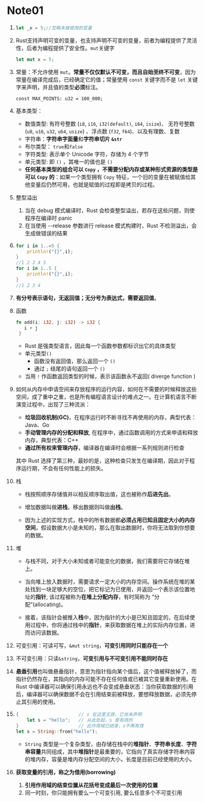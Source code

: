 # Note01

1. ```rust
   let _x = 5;//忽略未被使用的变量
   ```

   

2. Rust支持声明可变的变量，也支持声明不可变的变量，前者为编程提供了灵活性，后者为编程提供了安全性。`mut`关键字

   ```rust
   let mut x = 5;
   ```

3. 常量：不允许使用 `mut`。**常量不仅仅默认不可变，而且自始至终不可变**，因为常量在编译完成后，已经确定它的值；常量使用 `const` 关键字而不是 `let` 关键字来声明，并且值的类型**必须**标注。

   ```
   const MAX_POINTS: u32 = 100_000;
   ```

4. 基本类型：

   * 数值类型: 有符号整数 (`i8`, `i16`, `i32(default)`, `i64`, `isize`)、 无符号整数 (`u8`, `u16`, `u32`, `u64`, `usize`) 、浮点数 (`f32`, `f64`)、以及有理数、复数
   * 字符串：**字符串字面量**和**字符串切片 `&str`**
   * 布尔类型： `true`和`false`
   * 字符类型: 表示单个 Unicode 字符，存储为 4 个字节
   * 单元类型: 即 `()` ，其唯一的值也是 `()`
   * **任何基本类型的组合可以 `Copy` ，不需要分配内存或某种形式资源的类型是可以 `Copy` 的**：如果一个类型拥有 `Copy` 特征，一个旧的变量在被赋值给其他变量后仍然可用，也就是赋值的过程即是拷贝的过程。

5. 整型溢出

   1. 当在 debug 模式编译时，Rust 会检查整型溢出，若存在这些问题，则使程序在编译时 panic
   2. 在当使用 --release 参数进行 release 模式构建时，Rust 不检测溢出，会生成做错误的结果

6. ```rust
   for i in 1..=5 {
       println!("{}",i);
   }
   //1 2 3 4 5
   for i in 1..5 {
       println!("{}",i);
   }
   //1 2 3 4
   ```

7. **有分号表示语句，无返回值；无分号为表达式，需要返回值**。

8. 函数

   ```rust
   fn add(i: i32, j: i32) -> i32 {
      i + j
    }
   ```

   * Rust 是强类型语言，因此每一个函数参数都标识出它的具体类型
   * 单元类型`()`
     * 函数没有返回值，那么返回一个 `()`
     * 通过 `;` 结尾的语句返回一个 `()`
   * 当用 `!` 作函数返回类型的时候，表示该函数永不返回( diverge function )

9. 如何从内存中申请空间来存放程序的运行内容，如何在不需要的时候释放这些空间，成了重中之重，也是所有编程语言设计的难点之一。在计算机语言不断演变过程中，出现了三种流派：

   - **垃圾回收机制(GC)**，在程序运行时不断寻找不再使用的内存，典型代表：Java、Go
   - **手动管理内存的分配和释放**, 在程序中，通过函数调用的方式来申请和释放内存，典型代表：C++
   - **通过所有权来管理内存**，编译器在编译时会根据一系列规则进行检查

   其中 Rust 选择了第三种，最妙的是，这种检查只发生在编译期，因此对于程序运行期，不会有任何性能上的损失。

10. 栈

    * 栈按照顺序存储值并以相反顺序取出值，这也被称作**后进先出**。

    * 增加数据叫做**进栈**，移出数据则叫做**出栈**。

    * 因为上述的实现方式，栈中的所有数据都**必须占用已知且固定大小的内存空间**，假设数据大小是未知的，那么在取出数据时，你将无法取到你想要的数据。

11. 堆

    * 与栈不同，对于大小未知或者可能变化的数据，我们需要将它存储在堆上。

    * 当向堆上放入数据时，需要请求一定大小的内存空间。操作系统在堆的某处找到一块足够大的空位，把它标记为已使用，并返回一个表示该位置地址的**指针**, 该过程被称为**在堆上分配内存**，有时简称为 “分配”(allocating)。

    * 接着，该指针会被推入**栈**中，因为指针的大小是已知且固定的，在后续使用过程中，你将通过栈中的**指针**，来获取数据在堆上的实际内存位置，进而访问该数据。

12. 可变引用：可读可写，`&mut string`，**可变引用同时只能存在一个**

13. 不可变引用：只读`&string`，**可变引用与不可变引用不能同时存在**

14. **悬垂引用**也叫做悬垂指针，意思为指针指向某个值后，这个值被释放掉了，而指针仍然存在，其指向的内存可能不存在任何值或已被其它变量重新使用。在 Rust 中编译器可以确保引用永远也不会变成悬垂状态：当你获取数据的引用后，编译器可以确保数据不会在引用结束前被释放，要想释放数据，必须先停止其引用的使用。

15. ```rust
    {                      // s 在这里无效，它尚未声明
        let s = "hello";   // 从此处起，s 是有效的
    }                      // 此作用域已结束，s不再有效
    let s = String::from("hello");
    ```

    * `String` 类型是一个复杂类型，由存储在栈中的**堆指针**、**字符串长度**、**字符串容量**共同组成，其中**堆指针**是最重要的，它指向了真实存储字符串内容的堆内存，容量是堆内存分配空间的大小，长度是目前已经使用的大小。
16. **获取变量的引用，称之为借用(borrowing)**

    1. **引用作用域的结束位置从花括号变成最后一次使用的位置**
    2. 同一时刻，你只能拥有要么一个可变引用, 要么任意多个不可变引用

    

    

    

    

    

    

    

    

    
